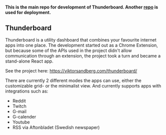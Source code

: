 #### This is the main repo for development of Thunderboard. Another [repo](https://github.com/Sandmountain/thunderboard) is used for deployment.

## Thunderboard
Thunderboard is a utility dashboard that combines your favourite internet apps into one place. The development started out as a Chrome Extension, but because some of the APIs used in the project didn't allow communication through an extension, the project took a turn and became a stand-alone React app. 

See the project here: https://viktorsandberg.com/thunderboard/

There are currently 2 different modes the apps can use, either the customizable grid- or the minimalist view. And currently supports apps with integrations such as:  
  - Reddit
  - Twitch
  - G-mail
  - G-calender
  - Youtube
  - RSS via Aftonbladet (Swedish newspaper)


